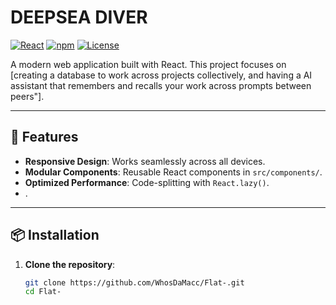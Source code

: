 # DEEPSEA DIVER

[![React](https://img.shields.io/badge/React-18.2.0-blue.svg)](https://react.dev/)
[![npm](https://img.shields.io/npm/v/npm.svg)](https://www.npmjs.com/)
[![License](https://img.shields.io/badge/License-MIT-green.svg)](LICENSE)

A modern web application built with React. This project focuses on [creating a database to work across projects collectively, and having a AI assistant that remembers and recalls your work across prompts between peers"].

---

## 🚀 Features

- **Responsive Design**: Works seamlessly across all devices.
- **Modular Components**: Reusable React components in `src/components/`.
- **Optimized Performance**: Code-splitting with `React.lazy()`.
- .

---

## 📦 Installation

1. **Clone the repository**:
   ```bash
   git clone https://github.com/WhosDaMacc/Flat-.git
   cd Flat-